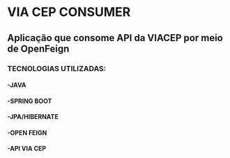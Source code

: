 # VIA CEP CONSUMER
## Aplicação que consome API da VIACEP por meio de OpenFeign

### TECNOLOGIAS UTILIZADAS:
#### -JAVA
#### -SPRING BOOT 
#### -JPA/HIBERNATE
#### -OPEN FEIGN 
#### -API VIA CEP 

